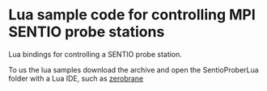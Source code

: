 # Lua sample code for controlling MPI SENTIO probe stations
Lua bindings for controlling a SENTIO probe station. 

To us the lua samples download the archive and open the SentioProberLua folder with a Lua IDE, such as [zerobrane](https://studio.zerobrane.com/)
